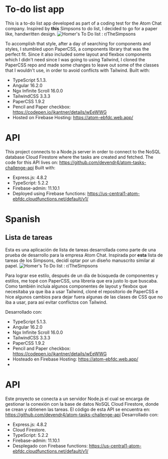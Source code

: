 # To-do list app
This is a to-do list app developed as part of a coding test for the Atom Chat company.
Inspired by **this** Simpsons to do list, I decided to go for a paper like, handwritten design.
![Homer's To Do list : r/TheSimpsons](https://external-preview.redd.it/kCjls9biFFl9DWCgc53iLla7PcfdKQxW1_twLSxyixs.jpg?auto=webp&s=ff06f7ffdae24eb0567a332fec3010217179c5b5)

To accomplish that style, after a day of searching for components and styles, I stumbled upon PaperCSS, a components library that was the perfect fit. Since it also included some layout and flexbox components which I didn't need since I was going to using Tailwind, I cloned the PaperCSS repo and made some changes to leave out some of the classes that I wouldn't use, in order to avoid conflicts with Tailwind.
 Built with:
- TypeScript 5.1.3.
- Angular 16.2.0
- Ngx Infinite Scroll 16.0.0
- TailwindCSS 3.3.3
- PaperCSS 1.9.2
- Pencil and Paper checkbox: https://codepen.io/jkantner/details/wEeWWG
- Hosted on Firebase Hosting: https://atom-ebfdc.web.app/


# API
This project connects to a Node.js server in order to connect to the NoSQL database Cloud Firestore where the tasks are created and fetched. The code for this API lives on: https://github.com/devendr4/atom-tasks-challenge-api
Built with:
- Express.js: 4.8.2
- TypeScript: 5.2.2
- Firebase-admin: 11.10.1
- Deployed using Firebase functions: https://us-central1-atom-ebfdc.cloudfunctions.net/default/v1/

# Spanish
## Lista de tareas
Esta es una aplicación de lista de tareas desarrollada como parte de una prueba de desarrollo para la empresa Atom Chat.
Inspirada por **esta** lista de tareas de los Simpsons, decidí optar por un diseño manuscrito similar al papel.
![Homer's To Do list : r/TheSimpsons](https://external-preview.redd.it/kCjls9biFFl9DWCgc53iLla7PcfdKQxW1_twLSxyixs.jpg?auto=webp&s=ff06f7ffdae24eb0567a332fec3010217179c5b5)

Para lograr ese estilo, después de un día de búsqueda de componentes y estilos, me topé con PaperCSS, una libreria que era justo lo que buscaba. Como también incluía algunos componentes de layout y flexbox que necesitaba ya que iba a usar Tailwind, cloné el repositorio de PaperCSS e hice algunos cambios para dejar fuera algunas de las clases de CSS que no iba a usar, para así evitar conflictos con Tailwind.

 Desarrollado con:
- TypeScript 5.1.3.
- Angular 16.2.0
- Ngx Infinite Scroll 16.0.0
- TailwindCSS 3.3.3
- PaperCSS 1.9.2
- Pencil and Paper checkbox: https://codepen.io/jkantner/details/wEeWWG
- Hosteado en Firebase Hosting: https://atom-ebfdc.web.app/
-
# API
Este proyecto se conecta a un servidor Node.js el cual se encarga de gestionar la conexión con la base de datos NoSQL Cloud Firestore, donde se crean y obtienen las tareas. El código de esta API se encuentra en: https://github.com/devendr4/atom-tasks-challenge-api
Desarrollado con:
- Express.js: 4.8.2
- Cloud Firestore.
- TypeScript: 5.2.2
- Firebase-admin: 11.10.1
- Desplegado con Firebase functions: https://us-central1-atom-ebfdc.cloudfunctions.net/default/v1/

